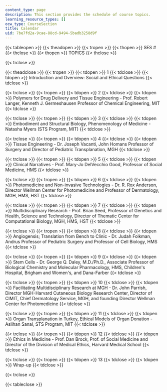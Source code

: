 ```yaml
---
content_type: page
description: This section provides the schedule of course topics.
learning_resource_types: []
ocw_type: CourseSection
title: Calendar
uid: 7be7fd2a-9cae-88cd-9494-5badb3258d9f
---
```


{{< tableopen >}}
{{< theadopen >}}
{{< tropen >}}
{{< thopen >}}
SES #
{{< thclose >}}
{{< thopen >}}
TOPICS
{{< thclose >}}

{{< trclose >}}

{{< theadclose >}}
{{< tropen >}}
{{< tdopen >}}
1
{{< tdclose >}}
{{< tdopen >}}
Introduction and Overview: Social and Ethical Questions
{{< tdclose >}}

{{< trclose >}}
{{< tropen >}}
{{< tdopen >}}
2
{{< tdclose >}}
{{< tdopen >}}
Polymers for Drug Delivery and Tissue Engineering - Prof. Robert Langer, Kenneth J. Germeshausen Professor of Chemical Engineering, MIT
{{< tdclose >}}

{{< trclose >}}
{{< tropen >}}
{{< tdopen >}}
3
{{< tdclose >}}
{{< tdopen >}}
Embodiment and Structural Biology, Phenomenology of Medicine - Natasha Myers (STS Program, MIT)
{{< tdclose >}}

{{< trclose >}}
{{< tropen >}}
{{< tdopen >}}
4
{{< tdclose >}}
{{< tdopen >}}
Tissue Engineering - Dr. Joseph Vacanti, John Homans Professor of Surgery and Director of Pediatric Transplanation, MGH
{{< tdclose >}}

{{< trclose >}}
{{< tropen >}}
{{< tdopen >}}
5
{{< tdclose >}}
{{< tdopen >}}
Clinical Narratives - Prof. Mary-Jo DelVecchio Good, Professor of Social Medicine, HMS
{{< tdclose >}}

{{< trclose >}}
{{< tropen >}}
{{< tdopen >}}
6
{{< tdclose >}}
{{< tdopen >}}
Photomedicine and Non-invasive Technologies - Dr. R. Rox Anderson, Director Wellman Center for Photomedicine and Professor of Dermatology, MGH, HMS, HST
{{< tdclose >}}

{{< trclose >}}
{{< tropen >}}
{{< tdopen >}}
7
{{< tdclose >}}
{{< tdopen >}}
Multidisciplinary Research - Prof. Brian Seed, Professor of Genetics and Health, Science and Technology, Director of Thematic Center for Computational Biology, MGH, HMS, HST
{{< tdclose >}}

{{< trclose >}}
{{< tropen >}}
{{< tdopen >}}
8
{{< tdclose >}}
{{< tdopen >}}
Angiogensis; Translation from Bench to Clinic - Dr. Judah Folkman, Andrus Professor of Pediatric Surgery and Professor of Cell Biology, HMS
{{< tdclose >}}

{{< trclose >}}
{{< tropen >}}
{{< tdopen >}}
9
{{< tdclose >}}
{{< tdopen >}}
Stem Cells - Dr. George Q. Daley, M.D./Ph.D., Associate Professor of Biological Chemistry and Molecular Pharmacology, HMS, Children's Hospital, Brigham and Women's, and Dana-Farber
{{< tdclose >}}

{{< trclose >}}
{{< tropen >}}
{{< tdopen >}}
10
{{< tdclose >}}
{{< tdopen >}}
Facilitating Multidisciplinary Research at MGH - Dr. John Parrish, Director MGH-Harvard Cutaneous Biology Research Center, Director of CIMIT, Chief Dermatology Service, MGH, and founding Director Wellman Center for Photomedicine
{{< tdclose >}}

{{< trclose >}}
{{< tropen >}}
{{< tdopen >}}
11
{{< tdclose >}}
{{< tdopen >}}
Organ Transplanation in Turkey, Ethical Models of Organ Donation - Aslihan Sanal, STS Program, MIT
{{< tdclose >}}

{{< trclose >}}
{{< tropen >}}
{{< tdopen >}}
12
{{< tdclose >}}
{{< tdopen >}}
Ethics in Medicine - Prof. Dan Brock, Prof. of Social Medicine and Director of the Division of Medical Ethics, Harvard Medical School
{{< tdclose >}}

{{< trclose >}}
{{< tropen >}}
{{< tdopen >}}
13
{{< tdclose >}}
{{< tdopen >}}
Wrap-up
{{< tdclose >}}

{{< trclose >}}

{{< tableclose >}}
